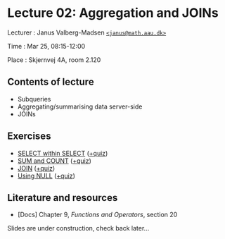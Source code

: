 # Lecture 02: Aggregation and JOINs

Lecturer
: Janus Valberg-Madsen [`<janus@math.aau.dk>`](mailto:janus@math.aau.dk)

Time
: Mar 25, 08:15-12:00

Place
: Skjernvej 4A, room 2.120


## Contents of lecture

- Subqueries
- Aggregating/summarising data server-side
- JOINs


## Exercises

- [SELECT within SELECT](https://sqlzoo.net/wiki/SELECT_within_SELECT_Tutorial) ([+quiz](https://sqlzoo.net/wiki/Nested_SELECT_Quiz))
- [SUM and COUNT](https://sqlzoo.net/wiki/SUM_and_COUNT) ([+quiz](https://sqlzoo.net/wiki/SUM_and_COUNT_Quiz))
- [JOIN](https://sqlzoo.net/wiki/The_JOIN_operation) ([+quiz](https://sqlzoo.net/wiki/JOIN_Quiz))
- [Using NULL](https://sqlzoo.net/wiki/Using_Null) ([+quiz](https://sqlzoo.net/wiki/Using_Null_Quiz))


## Literature and resources

- [Docs] Chapter 9, _Functions and Operators_, section 20


Slides are under construction, check back later...
